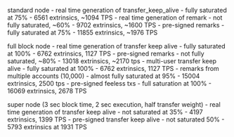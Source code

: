 standard node
	- real time generation of transfer_keep_alive
		- fully saturated at 75%
		- 6561 extrinsics, ~1094 TPS
	- real time generation of remark
		- not fully saturated, ~60%
		- 9702 extrinsics, ~1600 TPS
	- pre-signed remarks
		- fully saturated at 75%
		- 11855 extrinsics, ~1976 TPS

full block node
	- real time generation of transfer keep alive
		- fully saturated at 100%
		- 6762 extrinsics, 1127 TPS
	- pre-signed remarks
		- not fully saturated, ~80%
		- 13018 extrinsics, ~2170 tps
	- multi-user transfer keep alive
		- fully saturated at 100%
		- 6762 extrinsics, 1127 TPS
	- remarks from multiple accounts (10,000)
		- almost fully saturated at 95%
		- 15004 extrinsics, 2500 tps
	- pre-signed feeless txs
		- full saturation at 100%
		- 16069 extrinsics, 2678 TPS

super node (3 sec block time, 2 sec execution, half transfer weight)
	- real time generation of transfer keep alive
		- not saturated at 35%
		- 4197 extrinsics, 1399 TPS
	- pre-signed transfer keep alive
		- not saturated 50%
		- 5793 extrinsics at 1931 TPS
